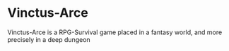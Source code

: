 Vinctus-Arce
============

Vinctus-Arce is a RPG-Survival game placed in a fantasy world, and more precisely in a deep dungeon
